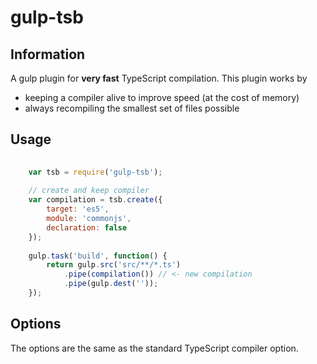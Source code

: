gulp-tsb
===============

## Information

A gulp plugin for **very fast** TypeScript compilation. This plugin works by
* keeping a compiler alive to improve speed (at the cost of memory)
* always recompiling the smallest set of files possible

## Usage

```javascript
	
	var tsb = require('gulp-tsb');
	
	// create and keep compiler
	var compilation = tsb.create({
		target: 'es5',
		module: 'commonjs',
		declaration: false
	});
	
	gulp.task('build', function() {
		return gulp.src('src/**/*.ts')
			.pipe(compilation()) // <- new compilation
			.pipe(gulp.dest(''));
	});
```

## Options

The options are the same as the standard TypeScript compiler option.
